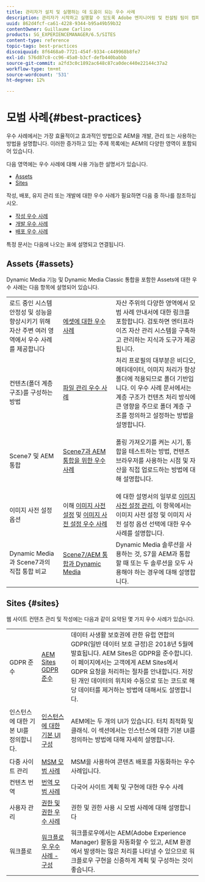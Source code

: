 ```yaml
---
title: 관리자가 설치 및 실행하는 데 도움이 되는 우수 사례
description: 관리자가 시작하고 실행할 수 있도록 Adobe 엔지니어링 및 컨설팅 팀이 컴파일한 우수 사례를 찾아보십시오.
uuid: 862d4fcf-ca61-4228-9344-b95a49b59b32
contentOwner: Guillaume Carlino
products: SG_EXPERIENCEMANAGER/6.5/SITES
content-type: reference
topic-tags: best-practices
discoiquuid: 8f6468a0-7721-454f-9334-c449968b8fe7
exl-id: 576d87c8-cc96-45a0-b3cf-defb440babbb
source-git-commit: a2fd3c0c1892ac648c87ca0dec440e22144c37a2
workflow-type: tm+mt
source-wordcount: '531'
ht-degree: 12%

---
```


# 모범 사례{#best-practices}

우수 사례에서는 가장 효율적이고 효과적인 방법으로 AEM을 개발, 관리 또는 사용하는 방법을 설명합니다. 이러한 증가하고 있는 주제 목록에는 AEM의 다양한 영역이 포함되어 있습니다.

다음 영역에는 우수 사례에 대해 사용 가능한 설명서가 있습니다.

* [Assets](#assets)
* [Sites](#sites)

작성, 배포, 유지 관리 또는 개발에 대한 우수 사례가 필요하면 다음 중 하나를 참조하십시오.

* [작성 우수 사례](/help/sites-authoring/best-practices.md)
* [개발 우수 사례](/help/sites-developing/best-practices.md)
* [배포 우수 사례](/help/sites-deploying/best-practices.md)

특정 문서는 다음에 나오는 표에 설명되고 연결됩니다.

## Assets {#assets}

Dynamic Media 기능 및 Dynamic Media Classic 통합을 포함한 Assets에 대한 우수 사례는 다음 항목에 설명되어 있습니다.

<table>
 <tbody>
  <tr>
   <td>로드 중인 시스템 안정성 및 성능을 향상시키기 위해 자산 주변 여러 영역에서 우수 사례를 제공합니다</td>
   <td><a href="/help/assets/best-practices-for-assets.md">에셋에 대한 우수 사례</a></td>
   <td>자산 주위의 다양한 영역에서 모범 사례 안내서에 대한 링크를 포함합니다. 검토하면 엔터프라이즈 자산 관리 시스템을 구축하고 관리하는 지식과 도구가 제공됩니다.</td>
  </tr>
  <tr>
   <td>컨텐츠(폴더 계층 구조)를 구성하는 방법</td>
   <td><a href="/help/assets/organize-assets.md">파일 관리 우수 사례</a></td>
   <td>처리 프로필의 대부분은 비디오, 메타데이터, 이미지 처리가 항상 폴더에 적용되므로 폴더 기반입니다. 이 우수 사례 문서에서는 계층 구조가 컨텐츠 처리 방식에 큰 영향을 주므로 폴더 계층 구조를 정의하고 설정하는 방법을 설명합니다. </td>
  </tr>
  <tr>
   <td>Scene7 및 AEM 통합</td>
   <td><a href="/help/sites-administering/scene7.md#best-practices-for-integrating-scene-with-aem">Scene7과 AEM 통합을 위한 우수 사례</a></td>
   <td><p>폴링 가져오기를 켜는 시기, 통합을 테스트하는 방법, 컨텐츠 브라우저를 사용하는 시점 및 자산을 직접 업로드하는 방법에 대해 설명합니다.</p> </td>
  </tr>
  <tr>
   <td>이미지 사전 설정 옵션</td>
   <td>이해 <a href="/help/assets/managing-image-presets.md#understanding-image-presets">이미지 사전 설정</a> 및 <a href="/help/assets/managing-image-presets.md#image-preset-options">이미지 사전 설정 우수 사례</a></td>
   <td>에 대한 설명서의 일부로 <a href="/help/assets/managing-image-presets.md">이미지 사전 설정 관리</a>, 이 항목에서는 이미지 사전 설정 및 이미지 사전 설정 옵션 선택에 대한 우수 사례를 설명합니다.</td>
  </tr>
  <tr>
   <td>Dynamic Media과 Scene7과의 직접 통합 비교</td>
   <td><a href="/help/sites-administering/scene7.md#aem-scene-integration-versus-dynamic-media">Scene7/AEM 통합과 Dynamic Media</a></td>
   <td>Dynamic Media 솔루션을 사용하는 것, S7을 AEM과 통합할 때 또는 두 솔루션을 모두 사용해야 하는 경우에 대해 설명합니다.</td>
  </tr>
 </tbody>
</table>

## Sites {#sites}

웹 사이트 컨텐츠 관리 및 작성에는 다음과 같이 요약된 몇 가지 우수 사례가 있습니다.

<table>
 <tbody>
  <tr>
   <td>GDPR 준수</td>
   <td><a href="/help/sites-administering/gdpr-compliance-sites.md">AEM Sites GDPR 준수</a></td>
   <td>데이터 사생활 보호권에 관한 유럽 연합의 GDPR(일반 데이터 보호 규정)은 2018년 5월에 발효됩니다. AEM Sites은 GDPR을 준수합니다. 이 페이지에서는 고객에게 AEM Sites에서 GDPR 요청을 처리하는 절차를 안내합니다. 저장된 개인 데이터의 위치와 수동으로 또는 코드로 해당 데이터를 제거하는 방법에 대해서도 설명합니다.</td>
  </tr>
  <tr>
   <td>인스턴스에 대한 기본 UI를 정의합니다.</td>
   <td><p><a href="/help/sites-authoring/select-ui.md#configuring-the-default-ui-for-your-instance">인스턴스에 대한 기본 UI 구성</a></p> </td>
   <td>AEM에는 두 개의 UI가 있습니다. 터치 최적화 및 클래식. 이 섹션에서는 인스턴스에 대한 기본 UI를 정의하는 방법에 대해 자세히 설명합니다.</td>
  </tr>
  <tr>
   <td>다중 사이트 관리</td>
   <td><a href="/help/sites-administering/msm-best-practices.md">MSM 모범 사례</a></td>
   <td>MSM을 사용하여 콘텐츠 배포를 자동화하는 우수 사례입니다. </td>
  </tr>
  <tr>
   <td>컨텐츠 번역</td>
   <td><a href="/help/sites-administering/tc-bp.md">번역 모범 사례</a></td>
   <td>다국어 사이트 계획 및 구현에 대한 우수 사례</td>
  </tr>
  <tr>
   <td>사용자 관리</td>
   <td><a href="/help/sites-administering/security.md#best-practices">권한 및 권한 우수 사례</a></td>
   <td>권한 및 권한 사용 시 모범 사례에 대해 설명합니다 </td>
  </tr>
  <tr>
   <td>워크플로</td>
   <td><a href="/help/sites-developing/workflows-best-practices.md#configuration">워크플로우 우수 사례 - 구성</a></td>
   <td>워크플로우에서는 AEM(Adobe Experience Manager) 활동을 자동화할 수 있고, AEM 환경에서 발생하는 많은 처리를 나타낼 수 있으므로 워크플로우 구현을 신중하게 계획 및 구성하는 것이 좋습니다.</td>
  </tr>
 </tbody>
</table>
